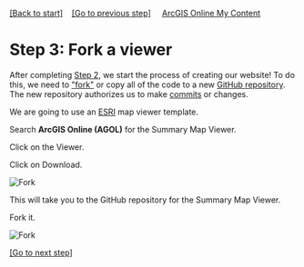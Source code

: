 [[Back to start]](github.md)&nbsp;&nbsp;&nbsp;&nbsp;[[Go to previous step]](GitHub_step2.md)
&nbsp;&nbsp;&nbsp;&nbsp;[ArcGIS Online My Content](http://www.arcgis.com/home/content.html)

# Step 3: Fork a viewer

After completing [Step 2](GitHub_step2.md), we start the process of creating our website! To do this, we need to ["fork"](https://help.github.com/articles/github-glossary/#fork) or copy all of the code to a new [GitHub repository](https://help.github.com/articles/github-glossary/#repository).  The new repository authorizes us to make [commits](https://help.github.com/articles/github-glossary/#commit) or changes.


We are going to use an [ESRI](http://www.esri.com/) map viewer template.  

Search  **ArcGIS Online (AGOL)**  for the Summary Map Viewer. 

Click on the Viewer.

Click on Download.

![Fork](https://docs.google.com/uc?id=0BykF_bN9fsvIcFBlR2F4QkQtRUU)

This will take you to the GitHub repository for the Summary Map Viewer.

Fork it.

![Fork](https://docs.google.com/uc?id=0BykF_bN9fsvIMlhON0luLUZtdWs)

[[Go to next step]](GitHub_step4.md)
